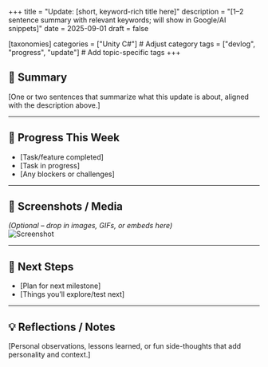 +++
title = "Update: [short, keyword-rich title here]"
description = "[1–2 sentence summary with relevant keywords; will show in Google/AI snippets]"
date = 2025-09-01
draft = false

[taxonomies]
categories = ["Unity C#"]        # Adjust category
tags = ["devlog", "progress", "update"]   # Add topic-specific tags
+++

## 📝 Summary  
[One or two sentences that summarize what this update is about, aligned with the description above.]

---

## 🚀 Progress This Week  
- [Task/feature completed]  
- [Task in progress]  
- [Any blockers or challenges]

---

## 🎨 Screenshots / Media  
*(Optional – drop in images, GIFs, or embeds here)*  
![Screenshot](../static/images/example.png "Alt text with descriptive keywords")

---

## 🔮 Next Steps  
- [Plan for next milestone]  
- [Things you’ll explore/test next]

---

## 💡 Reflections / Notes  
[Personal observations, lessons learned, or fun side-thoughts that add personality and context.]
